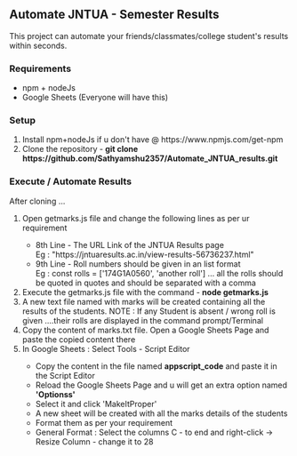 <h2> Automate JNTUA - Semester Results </h2>
This project can automate your friends/classmates/college student's results within seconds.
<h3> Requirements </h3>
<ul>
  <li> npm + nodeJs </li>
  <li> Google Sheets (Everyone will have this) </li>
</ul>

<h3> Setup </h3>
<ol>
  <li> Install npm+nodeJs if u don't have @ https://www.npmjs.com/get-npm </li>
  <li> Clone the repository - <b>git clone https://github.com/Sathyamshu2357/Automate_JNTUA_results.git </b> <l/i> 
</ol>

<h3> Execute / Automate Results </h3>
  After cloning ... 
  <ol>
  <li> Open getmarks.js file and change the following lines as per ur requirement </li>
  <ul>
    <li> 8th Line - The URL Link of the JNTUA Results page</li> 
    Eg : "https://jntuaresults.ac.in/view-results-56736237.html"
    <li> 9th Line - Roll numbers should be given in an list format </li>
    Eg : const rolls = ['174G1A0560', 'another roll'] ... all the rolls  should be quoted in quotes and should be separated with a comma 
  </ul>
  <li> Execute the getmarks.js file with the command - <b> node getmarks.js </b></li>
  <li> A new text file named with marks will be created containing all the results of the students. 
  NOTE : If any Student is absent / wrong roll is given ....their rolls are displayed in the command prompt/Terminal 
  <li> Copy the content of marks.txt file. Open a Google Sheets Page and paste the copied content there </li>
  <li> In Google Sheets : Select Tools - Script Editor </li>
  <ul>
    <li> Copy the content in the file named <b>appscript_code</b> and paste it in the Script Editor </li>
    <li> Reload the Google Sheets Page and u will get an extra option named <b>'Optionss'</b> </li>
    <li> Select it and click 'MakeItProper' </li>
    <li> A new sheet will be created with all the marks details of the students </li>
    <li> Format them as per your requirement </li>
    <li> General Format : Select the columns C - to end and right-click -> Resize Column - change it to 28 </li>
  </ul>
  </ol>
  
  
